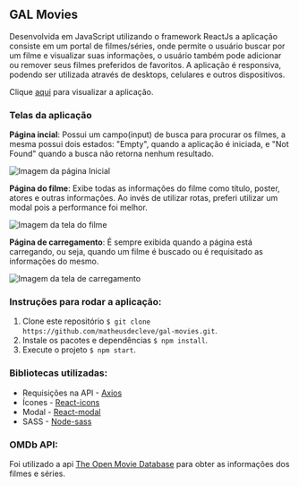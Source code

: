 ## GAL Movies

Desenvolvida em JavaScript utilizando o framework ReactJs a aplicação consiste em um portal de filmes/séries, onde permite o usuário buscar por um filme e visualizar suas informações, o usuário também pode adicionar ou remover seus filmes preferidos de favoritos. A aplicação é responsiva, podendo ser utilizada através de desktops, celulares e outros dispositivos.

Clique [aqui](https://galmovies-e8267.web.app/) para visualizar a aplicação.

### Telas da aplicação

**Página incial**: Possui um campo(input) de busca para procurar os filmes, a mesma possui dois estados: "Empty", quando a aplicação é iniciada, e "Not Found" quando a busca não retorna nenhum resultado.

![Imagem da página Inicial](https://www.matheus.in/gal.jpg)

**Página do filme**: Exibe todas as informações do filme como título, poster, atores e outras informações. Ao invés de utilizar rotas, preferi utilizar um modal pois a performance foi melhor.

![Imagem da tela do filme](https://www.matheus.in/gal2.jpg)

**Página de carregamento**: É sempre exibida quando a página está carregando, ou seja, quando um filme é buscado ou é requisitado as informações do mesmo.

![Imagem da tela de carregamento](https://www.matheus.in/gal1.jpg)

### Instruções para rodar a aplicação:

1. Clone este repositório `$ git clone https://github.com/matheusdecleve/gal-movies.git`.
2. Instale os pacotes e dependências `$ npm install`.
3. Execute o projeto `$ npm start`.

### Bibliotecas utilizadas:

- Requisições na API - [Axios](https://www.npmjs.com/package/axios)
- Ícones - [React-icons](https://www.npmjs.com/package/react-icons)
- Modal - [React-modal](https://www.npmjs.com/package/react-modal)
- SASS - [Node-sass](https://www.npmjs.com/package/node-sass)

### OMDb API:

Foi utilizado a api [The Open Movie Database](http://www.omdbapi.com/) para obter as informações dos filmes e séries.
